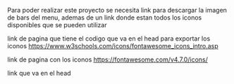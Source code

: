 Para poder realizar este proyecto se necesita link para descargar la imagen de bars del menu, ademas de un link donde estan todos los iconos disponibles que se pueden utilizar

link de pagina que tiene el codigo que va en el head para exportar los iconos
https://www.w3schools.com/icons/fontawesome_icons_intro.asp

link de pagina con los iconos
https://fontawesome.com/v4.7.0/icons/

link que va en el head
<link rel="stylesheet" href="https://cdnjs.cloudflare.com/ajax/libs/font-awesome/4.7.0/css/font-awesome.min.css">


